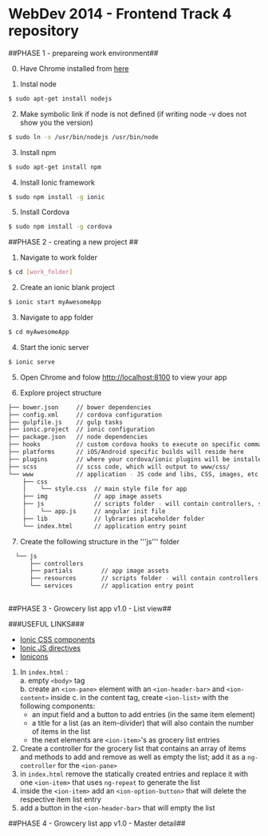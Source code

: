 # WebDev 2014 - Frontend Track 4 repository #

##PHASE 1 - prepareing work environment##

0. Have Chrome installed from [here](http://www.google.com/chrome/)  

1. Instal node  

  ```bash
  $ sudo apt-get install nodejs
  ```

2. Make symbolic link if node is not defined (if writing node -v does not show you the version)  

  ```bash
  $ sudo ln -s /usr/bin/nodejs /usr/bin/node  
  ```

3. Install npm  

  ```bash
  $ sudo apt-get install npm
  ```
  
4. Install Ionic framework 

  ```bash
  $ sudo npm install -g ionic
  ```
  
5. Install Cordova  

  ```bash
  $ sudo npm install -g cordova
  ```
  
  
##PHASE 2 - creating a new project ##

1. Navigate to work folder  

  ```bash
  $ cd [work_folder]
  ```
  
2. Create an ionic blank project  

  ```bash
  $ ionic start myAwesomeApp
  ```
3. Navigate to app folder  

  ```bash
  $ cd myAwesomeApp
  ```
  
4. Start the ionic server  

  ```bash
  $ ionic serve
  ```
5. Open Chrome and folow [http://localhost:8100](http://localhost:8100) to view your app  

6. Explore project structure  

  ```bash
  ├── bower.json     // bower dependencies
  ├── config.xml     // cordova configuration
  ├── gulpfile.js    // gulp tasks
  ├── ionic.project  // ionic configuration
  ├── package.json   // node dependencies
  ├── hooks          // custom cordova hooks to execute on specific commands
  ├── platforms      // iOS/Android specific builds will reside here
  ├── plugins        // where your cordova/ionic plugins will be installed
  ├── scss           // scss code, which will output to www/css/
  └── www            // application - JS code and libs, CSS, images, etc.
      ├── css             
      │    └── style.css  // main style file for app
      ├── img             // app image assets
      ├── js              // scripts folder - will contain controllers, services, partial views etc.
      │    └── app.js     // angular init file
      ├── lib             // lybraries placeholder folder
      └── index.html      // application entry point
  ````

7. Create the following structure in the '''js''' folder  

```bash
  └── js     
      ├── controllers             
      ├── partials        // app image assets
      ├── resources       // scripts folder - will contain controllers, services, partial views etc.
      └── services        // application entry point
      
```


##PHASE 3 - Growcery list app v1.0 - List view##

###USEFUL LINKS###
*  [Ionic CSS components](http://ionicframework.com/docs/components/)
*  [Ionic JS directives](http://ionicframework.com/docs/api/)
*  [Ionicons](http://ionicons.com/)


1. In ```index.html``` :  
  a. empty ```<body>``` tag  
  b. create an ```<ion-pane>``` element with an ```<ion-header-bar>``` and ```<ion-content>``` inside
  c. in the content tag, create ```<ion-list>``` with the following components:
    * an input field and a button to add entries (in the same item element)
    * a title for a list (as an item-divider) that will also contain the number of items in the list
    * the next elements are ```<ion-item>```'s as grocery list entries
2. Create a controller for the grocery list that contains an array of items and methods to add and remove as well as empty the list; add it as a ```ng-controller``` for the ```<ion-pane>```
3. in ```index.html``` remove the statically created entries and replace it with one ```<ion-item>``` that uses ```ng-repeat``` to generate the list
4. inside the ```<ion-item>``` add an ```<ion-option-button>``` that will delete the respective item list entry
5. add a button in the ```<ion-header-bar>``` that will empty the list
  

##PHASE 4 - Growcery list app v1.0 - Master detail##
